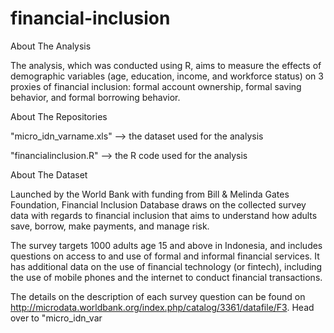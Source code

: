 # financial-inclusion
About The Analysis

The analysis, which was conducted using R, aims to measure the effects of demographic variables (age, education, income, and workforce status) on 3 proxies of financial inclusion: formal account ownership, formal saving behavior, and formal borrowing behavior.

About The Repositories

"micro_idn_varname.xls" --> the dataset used for the analysis

"financialinclusion.R" --> the R code used for the analysis

About The Dataset

Launched by the World Bank with funding from Bill & Melinda Gates Foundation, Financial Inclusion Database draws on the collected survey data with regards to financial inclusion that aims to understand how adults save, borrow, make payments, and manage risk. 

The survey targets 1000 adults age 15 and above in Indonesia, and includes questions on access to and use of formal and informal financial services. It has additional data on the use of financial technology (or fintech), including the use of mobile phones and the internet to conduct financial transactions.

The details on the description of each survey question can be found on http://microdata.worldbank.org/index.php/catalog/3361/datafile/F3. 
Head over to "micro_idn_var
